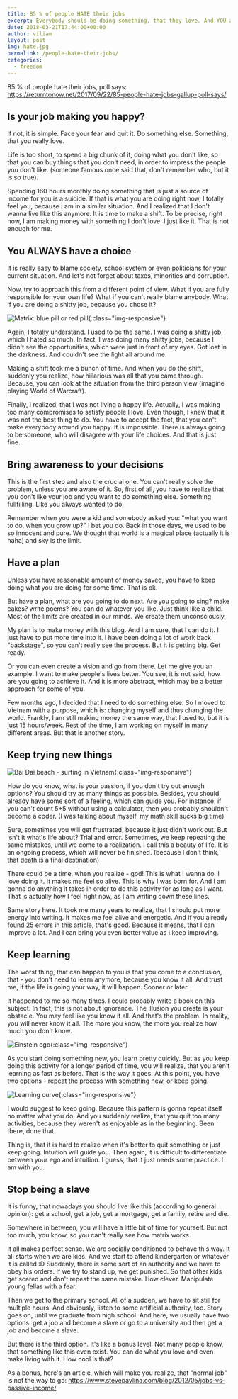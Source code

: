 ```yaml
---
title: 85 % of people HATE their jobs
excerpt: Everybody should be doing something, that they love. And YOU are not an exception. Love what you do, do what you love.
date: 2018-03-21T17:44:00+00:00
author: viliam
layout: post
img: hate.jpg
permalink: /people-hate-their-jobs/
categories:
  - freedom
---
```


85 % of people hate their jobs, poll says: https://returntonow.net/2017/09/22/85-people-hate-jobs-gallup-poll-says/

## Is your job making you happy?

If not, it is simple. Face your fear and quit it. Do something else. Something, that you really love. 

Life is too short, to spend a big chunk of it, doing what you don't like, so that you can buy things that you don't need, in order to impress the people you don't like. (someone famous once said that, don't remember who, but it is so true).

Spending 160 hours monthly doing something that is just a source of income for you is a suicide. If that is what you are doing right now, I totally feel you, because I am in a similar situation. And I realized that I don't wanna live like this anymore. It is time to make a shift. To be precise, right now, I am making money with something I don't love. I just like it. That is not enough for me.

## You ALWAYS have a choice

It is really easy to blame society, school system or even politicians for your current situation. And let's not forget about taxes, minorities and corruption. 

Now, try to approach this from a different point of view. What if you are fully responsible for your own life? What if you can't really blame anybody. What if you are doing a shitty job, because you chose it?

![Matrix: blue pill or red pill](/images/matrix.jpg){:class="img-responsive"}

Again, I totally understand. I used to be the same. I was doing a shitty job, which I hated so much. In fact, I was doing many shitty jobs, because I didn't see the opportunities, which were just in front of my eyes. Got lost in the darkness. And couldn't see the light all around me.

Making a shift took me a bunch of time. And when you do the shift, suddenly you realize, how hillarious was all that you came through. Because, you can look at the situation from the third person view (imagine playing World of Warcraft). 

Finally, I realized, that I was not living a happy life. Actually, I was making too many compromises to satisfy people I love. Even though, I knew that it was not the best thing to do. You have to accept the fact, that you can't make everybody around you happy. It is impossible. There is always going to be someone, who will disagree with your life choices. And that is just fine. 

## Bring awareness to your decisions

This is the first step and also the crucial one. You can't really solve the problem, unless you are aware of it. So, first of all, you have to realize that you don't like your job and you want to do something else. Something fullfilling. Like you always wanted to do. 

Remember when you were a kid and somebody asked you: "what you want to do, when you grow up?" I bet you do. Back in those days, we used to be so innocent and pure. We thought that world is a magical place (actually it is haha) and sky is the limit.

## Have a plan 

Unless you have reasonable amount of money saved, you have to keep doing what you are doing for some time. That is ok. 

But have a plan, what are you going to do next. Are you going to sing? make cakes? write poems? You can do whatever you like. Just think like a child. Most of the limits are created in our minds. We create them unconsciously.

My plan is to make money with this blog. And I am sure, that I can do it. I just have to put more time into it. I have been doing a lot of work back "backstage", so you can't really see the process. But it is getting big. Get ready.

Or you can even create a vision and go from there. Let me give you an example: I want to make people's lives better. You see, it is not said, how are you going to achieve it. And it is more abstract, which may be a better approach for some of you.

Few months ago, I decided that I need to do something else. So I moved to Vietnam with a purpose, which is: changing myself and thus changing the world. Frankly, I am still making money the same way, that I used to, but it is just 15 hours/week. Rest of the time, I am working on myself in many different areas. But that is another story.

## Keep trying new things

![Bai Dai beach - surfing in Vietnam](/images/baidai-beach.jpg){:class="img-responsive"}

How do you know, what is your passion, if you don't try out enough options? You should try as many things as possible. Besides, you should already have some sort of a feeling, which can guide you. For instance, if you can't count 5+5 without using a calculator, then you probably shouldn't become a coder. (I was talking about myself, my math skill sucks big time)

Sure, sometimes you will get frustrated, because it just didn't work out. But isn't it what's life about? Trial and error. Sometimes, we keep repeating the same mistakes, until we come to a realization. I call this a beauty of life. It is an ongoing process, which will never be finished. (because I don't think, that death is a final destination)

There could be a time, when you realize - god! This is what I wanna do. I love doing it. It makes me feel so alive. This is why I was born for. And I am gonna do anything it takes in order to do this activity for as long as I want. That is actually how I feel right now, as I am writing down these lines.

Same story here. It took me many years to realize, that I should put more energy into writing. It makes me feel alive and energetic. And if you already found 25 errors in this article, that's good. Because it means, that I can improve a lot. And I can bring you even better value as I keep improving.

## Keep learning

The worst thing, that can happen to you is that you come to a conclusion, that - you don't need to learn anymore, because you know it all. And trust me, if the life is going your way, it will happen. Sooner or later.

It happened to me so many times. I could probably write a book on this subject. In fact, this is not about ignorance. The illusion you create is your obstacle. You may feel like you know it all. And that's the problem. In reality, you will never know it all. The more you know, the more you realize how much you don't know.

![Einstein ego](/images/einstein.jpeg){:class="img-responsive"}

As you start doing something new, you learn pretty quickly. But as you keep doing this activity for a longer period of time, you will realize, that you aren't learning as fast as before. That is the way it goes. At this point, you have two options - repeat the process with something new, or keep going.

![Learning curve](/images/knowledge.jpeg){:class="img-responsive"}

I would suggest to keep going. Because this pattern is gonna repeat itself no matter what you do. And you suddenly realize, that you quit too many activities, because they weren't as enjoyable as in the beginning. Been there, done that.

Thing is, that it is hard to realize when it's better to quit something or just keep going. Intuition will guide you. Then again, it is difficult to differentiate between your ego and intuition. I guess, that it just needs some practice. I am with you.

## Stop being a slave

It is funny, that nowadays you should live like this (according to general opinion): get a school, get a job, get a mortgage, get a family, retire and die.

Somewhere in between, you will have a little bit of time for yourself. But not too much, you know, so you can't really see how matrix works. 

It all makes perfect sense. We are socially conditioned to behave this way. It all starts when we are kids. And we start to attend kindergarten or whatever it is called :D Suddenly, there is some sort of an authority and we have to obey his orders. If we try to stand up, we get punished. So that other kids get scared and don't repeat the same mistake. How clever. Manipulate young fellas with a fear.

Then we get to the primary school. All of a sudden, we have to sit still for multiple hours. And obviously, listen to some artificial authority, too. Story goes on, until we graduate from high school. And here, we usually have two options: get a job and become a slave or go to a university and then get a job and become a slave.

But there is the third option. It's like a bonus level. Not many people know, that something like this even exist. You can do what you love and even make living with it. How cool is that?

As a bonus, here's an article, which will make you realize, that "normal job" is not the way to go: https://www.stevepavlina.com/blog/2012/05/jobs-vs-passive-income/
